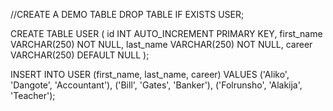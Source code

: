 

//CREATE A DEMO TABLE
DROP TABLE IF EXISTS USER;

CREATE TABLE USER (
  id INT AUTO_INCREMENT  PRIMARY KEY,
  first_name VARCHAR(250) NOT NULL,
  last_name VARCHAR(250) NOT NULL,
  career VARCHAR(250) DEFAULT NULL
);

INSERT INTO USER (first_name, last_name, career) VALUES
  ('Aliko', 'Dangote', 'Accountant'),
  ('Bill', 'Gates', 'Banker'),
  ('Folrunsho', 'Alakija', 'Teacher');

